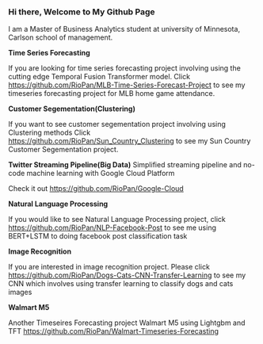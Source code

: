 ### Hi there, Welcome to My Github Page

<!--
**RioPan/RioPan** is a ✨ _special_ ✨ repository because its `README.md` (this file) appears on your GitHub profile.

Here are some ideas to get you started:

- 🔭 I’m currently working on ...
- 🌱 I’m currently learning ...
- 👯 I’m looking to collaborate on ...
- 🤔 I’m looking for help with ...
- 💬 Ask me about ...
- 📫 How to reach me: ...
- 😄 Pronouns: ...
- ⚡ Fun fact: ...
-->
I am a Master of Business Analytics student at university of Minnesota, Carlson school of management.

**Time Series Forecasting**

If you are looking for time series forecasting project involving using the cutting edge Temporal Fusion Transformer model.
Click  https://github.com/RioPan/MLB-Time-Series-Forecast-Project to see my timeseries forecasting project for MLB home game attendance.

**Customer Segementation(Clustering)**

If you want to see customer segementation project involving using Clustering methods
Click https://github.com/RioPan/Sun_Country_Clustering to see my Sun Country Customer Segementation project.

**Twitter Streaming Pipeline(Big Data)**
Simplified streaming pipeline and no-code machine learning with Google Cloud Platform

Check it out https://github.com/RioPan/Google-Cloud

**Natural Language Processing**

If you would like to see Natural Language Processing project, click https://github.com/RioPan/NLP-Facebook-Post to see me using BERT+LSTM to doing facebook post classification task

**Image Recognition**


If you are interested in image recognition project. 
Please click https://github.com/RioPan/Dogs-Cats-CNN-Transfer-Learning to see my CNN which involves using transfer learning to classify dogs and cats images

**Walmart M5**

Another Timeseires Forecasting project Walmart M5 using Lightgbm and TFT
https://github.com/RioPan/Walmart-Timeseries-Forecasting



